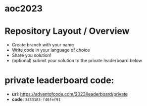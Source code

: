 # aoc2023

# Repository Layout / Overview

- Create branch with your name
- Write code in your language of choice
- Share you solution!
- (optional) submit your solution to the private leaderboard below

# private leaderboard code:
- **url**: https://adventofcode.com/2023/leaderboard/private
- **code**: `3433183-f46fef91`

